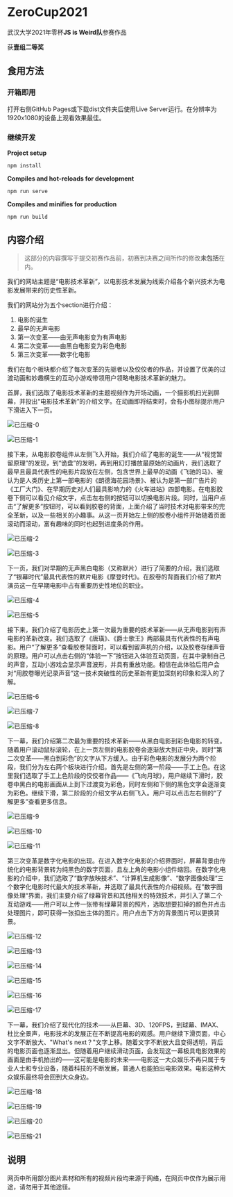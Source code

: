 # ZeroCup2021

武汉大学2021年零杯**JS is Weird队**参赛作品

获**壹组二等奖**

## 食用方法

### 开箱即用

打开右侧GitHub Pages或下载dist文件夹后使用Live Server运行。在分辨率为1920x1080的设备上观看效果最佳。

### 继续开发

**Project setup**

```
npm install
```

**Compiles and hot-reloads for development**

```
npm run serve
```

**Compiles and minifies for production**

```
npm run build
```

## 内容介绍

> 这部分的内容撰写于提交初赛作品前，初赛到决赛之间所作的修改**未包括**在内。

我们的网站主题是“电影技术革新”，以电影技术发展为线索介绍各个新兴技术为电影发展带来的历史性革新。

我们的网站分为五个section进行介绍：

1. 电影的诞生
2. 最早的无声电影
3. 第一次变革——由无声电影变为有声电影
4. 第二次变革——由黑白电影变为彩色电影
5. 第三次变革——数字化电影

我们在每个板块都介绍了每次变革的先驱者以及佼佼者的作品，并设置了优美的过渡动画和妙趣横生的互动小游戏带领用户领略电影技术革新的魅力。

首屏，我们选取了电影技术革新的主题视频作为开场动画，一个摄影机扫光到屏幕，并投出“电影技术革新”的介绍文字。在动画即将结束时，会有小图标提示用户下滑进入下一页。

![已压缩-0](./docs/已压缩-0.jpeg)

![已压缩-1](./docs/已压缩-1.jpeg)

接下来，从电影胶卷组件从左侧飞入开始，我们介绍了电影的诞生——从“视觉暂留原理”的发现，到“诡盘”的发明，再到用幻灯播放最原始的动画片，我们选取了最早且最具代表性的电影片段放在左侧，包含世界上最早的动画《飞驰的马》、被认为是人类历史上第一部电影的《朗德海花园场景》、被认为是第一部广告片的《工厂大门》、在早期历史对人们最具影响力的《火车进站》四部电影。在电影胶卷下侧可以看见介绍文字，点击左右侧的按钮可以切换电影片段。同时，当用户点击“了解更多”按钮时，可以看到胶卷的背面，上面介绍了当时技术对电影带来的完全革新，以及一些相关的小趣事。从这一页开始左上侧的胶卷小组件开始随着页面滚动而滚动，富有趣味的同时也起到进度条的作用。

![已压缩-2](./docs/已压缩-2.jpeg)

![已压缩-3](./docs/已压缩-3.jpeg)

下一页，我们对早期的无声黑白电影（又称默片）进行了简要的介绍，我们选取了“银幕时代”最具代表性的默片电影《摩登时代》。在胶卷的背面我们介绍了默片演员这一在早期电影中占有重要历史性地位的职业。

![已压缩-4](./docs/已压缩-4.jpeg)

![已压缩-5](./docs/已压缩-5.jpeg)

接下来，我们介绍了电影历史上第一次最为重要的技术革新——从无声电影到有声电影的革新改变。我们选取了《唐璜》、《爵士歌王》两部最具有代表性的有声电影。用户“了解更多”查看胶卷背面时，可以看到留声机的介绍，以及胶卷存储声音的原理。用户可以点击右侧的“体验一下”按钮进入体验互动页面，在其中录制自己的声音，互动小游戏会显示声音波形，并具有重放功能。相信在此体验后用户会对“用胶卷曝光记录声音”这一技术突破性的历史革新有更加深刻的印象和深入的了解。

![已压缩-6](./docs/已压缩-6.jpeg)

![已压缩-7](./docs/已压缩-7.jpeg)

![已压缩-8](./docs/已压缩-8.jpeg)

下一幕，我们介绍第二次最为重要的技术革新——从黑白电影到彩色电影的转变。随着用户滚动鼠标滚轮，在上一页左侧的电影胶卷会逐渐放大到正中央，同时“第二次变革——黑白到彩色”的文字从下方缓入。由于彩色电影的发展分为两个阶段，我们分为左右两个板块进行介绍。首先是左侧的第一阶段——手工上色。在这里我们选取了手工上色阶段的佼佼者作品——《飞向月球》，用户继续下滑时，胶卷中黑白的电影画面从上到下过渡变为彩色，同时左侧和下侧的黑色文字会逐渐变为彩色。继续下滑，第二阶段的介绍文字从右侧飞入。用户可以点击左右侧的“了解更多”查看更多信息。

![已压缩-9](./docs/已压缩-9.jpeg)

![已压缩-10](./docs/已压缩-10.jpeg)

![已压缩-11](./docs/已压缩-11.jpeg)

第三次变革是数字化电影的出现。在进入数字化电影的介绍界面时，屏幕背景由传统化的电影背景转为纯黑色的数字页面，且左上角的电影小组件缩回。在数字化电影的介绍中，我们选取了“数字放映技术”、“计算机生成影像”、“数字图像处理“三个数字化电影时代最大的技术革新，并选取了最具代表性的介绍视频。在”数字图像处理“界面，我们主要介绍了绿幕背景和其他相关的特效技术，并引入了第二个互动游戏——用户可以上传一张带有绿幕背景的照片，选取想要扣掉的颜色并点击处理图片，即可获得一张扣出主体的图片。用户点击下方的背景图片可以更换背景。

![已压缩-12](./docs/已压缩-12.jpeg)

![已压缩-13](./docs/已压缩-13.jpeg)

![已压缩-14](./docs/已压缩-14.jpeg)

![已压缩-15](./docs/已压缩-15.jpeg)

![已压缩-16](./docs/已压缩-16.jpeg)

![已压缩-17](./docs/已压缩-17.jpeg)

下一幕，我们介绍了现代化的技术——从巨幕、3D、120FPS，到球幕、IMAX、杜比全景声，电影技术的发展正在不断提高电影的观感。用户继续下滑页面，中心文字不断放大、"What's next？"文字上移。随着文字不断放大且变得透明，背后的电影页面也逐渐显出。但随着用户继续滑动页面，会发现这一幕极具电影效果的画面是由手机拍出的——这可能是电影的未来——电影这一大众娱乐不再只属于专业人士和专业设备，随着科技的不断发展，普通人也能拍出电影效果。电影这种大众娱乐最终将会回到大众身边。

![已压缩-18](./docs/已压缩-18.jpeg)

![已压缩-19](./docs/已压缩-19.jpeg)

![已压缩-20](./docs/已压缩-20.jpeg)

![已压缩-21](./docs/已压缩-21.jpeg)

## 说明

网页中所用部分图片素材和所有的视频片段均来源于网络，在网页中仅作为展示用途，请勿用于其他途径。
